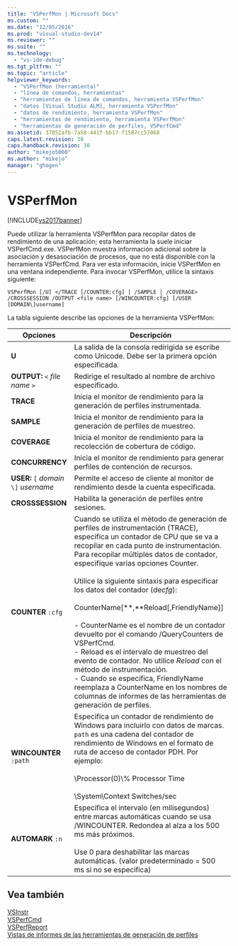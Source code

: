 ```yaml
---
title: "VSPerfMon | Microsoft Docs"
ms.custom: ""
ms.date: "12/05/2016"
ms.prod: "visual-studio-dev14"
ms.reviewer: ""
ms.suite: ""
ms.technology: 
  - "vs-ide-debug"
ms.tgt_pltfrm: ""
ms.topic: "article"
helpviewer_keywords: 
  - "VSPerfMon (herramienta)"
  - "línea de comandos, herramientas"
  - "herramientas de línea de comandos, herramienta VSPerfMon"
  - "datos [Visual Studio ALM], herramienta VSPerfMon"
  - "datos de rendimiento, herramienta VSPerfMon"
  - "herramientas de rendimiento, herramienta VSPerfMon"
  - "herramientas de generación de perfiles, VSPerfCmd"
ms.assetid: 37052afb-7a58-441f-bb17-f1587cc57068
caps.latest.revision: 30
caps.handback.revision: 30
author: "mikejo5000"
ms.author: "mikejo"
manager: "ghogen"
---
```

# VSPerfMon
[!INCLUDE[vs2017banner](../code-quality/includes/vs2017banner.md)]

Puede utilizar la herramienta VSPerfMon para recopilar datos de rendimiento de una aplicación; esta herramienta la suele iniciar VSPerfCmd.exe.  VSPerfMon muestra información adicional sobre la asociación y desasociación de procesos, que no está disponible con la herramienta VSPerfCmd.  Para ver esta información, inicie VSPerfMon en una ventana independiente.  Para invocar VSPerfMon, utilice la sintaxis siguiente:  
  
```  
VSPerfMon [/U] </TRACE [/COUNTER:cfg] | /SAMPLE | /COVERAGE> /CROSSSESSION /OUTPUT <file name> [/WINCOUNTER:cfg] [/USER [DOMAIN\]username]  
```  
  
 La tabla siguiente describe las opciones de la herramienta VSPerfMon:  
  
|Opciones|Descripción|  
|--------------|-----------------|  
|**U**|La salida de la consola redirigida se escribe como Unicode.  Debe ser la primera opción especificada.|  
|**OUTPUT:** `<` *file name* `>`|Redirige el resultado al nombre de archivo especificado.|  
|**TRACE**|Inicia el monitor de rendimiento para la generación de perfiles instrumentada.|  
|**SAMPLE**|Inicia el monitor de rendimiento para la generación de perfiles de muestreo.|  
|**COVERAGE**|Inicia el monitor de rendimiento para la recolección de cobertura de código.|  
|**CONCURRENCY**|Inicia el monitor de rendimiento para generar perfiles de contención de recursos.|  
|**USER:** `[` *domain* `\]` *username*|Permite el acceso de cliente al monitor de rendimiento desde la cuenta especificada.|  
|**CROSSSESSION**|Habilita la generación de perfiles entre sesiones.|  
|**COUNTER** `:cfg`|Cuando se utiliza el método de generación de perfiles de instrumentación \(TRACE\), especifica un contador de CPU que se va a recopilar en cada punto de instrumentación.  Para recopilar múltiples datos de contador, especifique varias opciones Counter.<br /><br /> Utilice la siguiente sintaxis para especificar los datos del contador \(de*cfg*\):<br /><br /> CounterName\[**,**Reload\[,FriendlyName\]\]<br /><br /> -   CounterName es el nombre de un contador devuelto por el comando \/QueryCounters de VSPerfCmd.<br />-   Reload es el intervalo de muestreo del evento de contador.  No utilice *Reload* con el método de instrumentación.<br />-   Cuando se especifica, FriendlyName reemplaza a CounterName en los nombres de columnas de informes de las herramientas de generación de perfiles.|  
|**WINCOUNTER** `:path`|Especifica un contador de rendimiento de Windows para incluirlo con datos de marcas.  `path` es una cadena del contador de rendimiento de Windows en el formato de ruta de acceso de contador PDH.  Por ejemplo:<br /><br /> \\Processor\(0\)\\% Processor Time<br /><br /> \\System\\Context Switches\/sec|  
|**AUTOMARK** `:n`|Especifica el intervalo \(en milisegundos\) entre marcas automáticas cuando se usa \/WINCOUNTER.  Redondea al alza a los 500 ms más próximos.<br /><br /> Use 0 para deshabilitar las marcas automáticas. \(valor predeterminado \= 500 ms si no se especifica\)|  
  
## Vea también  
 [VSInstr](../profiling/vsinstr.md)   
 [VSPerfCmd](../profiling/vsperfcmd.md)   
 [VSPerfReport](../profiling/vsperfreport.md)   
 [Vistas de informes de las herramientas de generación de perfiles](../profiling/performance-report-views.md)